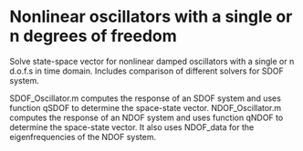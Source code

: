 # Nonlinear oscillators with a single or n degrees of freedom
Solve state-space vector for nonlinear damped oscillators with a single or n d.o.f.s in time domain. 
Includes comparison of different solvers for SDOF system. 

SDOF_Oscillator.m computes the response of an SDOF system and uses function qSDOF to determine the space-state vector.
NDOF_Oscillator.m computes the response of an NDOF system and uses function qNDOF to determine the space-state vector. It also uses NDOF_data for the eigenfrequencies of the NDOF system. 
